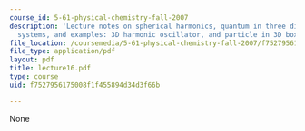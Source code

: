 ```yaml
---
course_id: 5-61-physical-chemistry-fall-2007
description: 'Lecture notes on spherical harmonics, quantum in three dimensions, separable
  systems, and examples: 3D harmonic oscillator, and particle in 3D box.'
file_location: /coursemedia/5-61-physical-chemistry-fall-2007/f7527956175008f1f455894d34d3f66b_lecture16.pdf
file_type: application/pdf
layout: pdf
title: lecture16.pdf
type: course
uid: f7527956175008f1f455894d34d3f66b

---
```

None